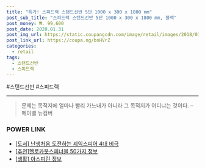 ```yaml
--- 
title: "특가! 스피드랙 스탠드선반 5단 1000 x 300 x 1800 mm" 
post_sub_title: "스피드랙 스탠드선반 5단 1000 x 300 x 1800 mm, 블랙" 
post_money: ₩. 99,600 
post_date: 2020.01.31 
post_img_url: https://static.coupangcdn.com/image/retail/images/2018/01/26/14/8/826234ed-0a22-4d10-a150-5e23ba3d6231.jpg 
post_link_url: https://coupa.ng/bnHVrZ 
categories: 
  - retail 
tags: 
  - 스탠드선반 
  - 스피드랙 
--- 
```

  #스탠드선반 #스피드랙 
<hr> 

> 문제는 목적지에 얼마나 빨리 가느내가 아니라 그 목적지가 어디냐는 것이다. – 메이벨 뉴컴버 


### POWER LINK

* <a href="https://blog.naver.com/an0733/221787060780" target="_blank">[도서] 난생처음 도전하는 셰익스피어 4대 비극</a>
* <a href="https://blog.naver.com/fasyy4321/221787855312" target="_blank">[추천]헬로카봇스피너블 50가지 정보</a>
* <a href="https://blog.naver.com/sakai111/221762871169" target="_blank"> [생활] 아스피린 정보 </a>
